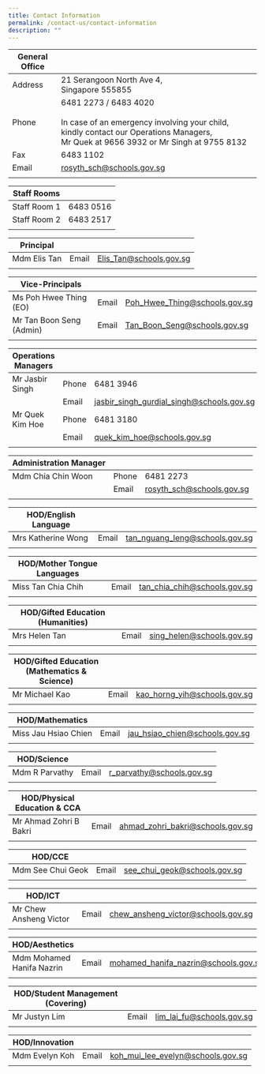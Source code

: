 ```yaml
---
title: Contact Information
permalink: /contact-us/contact-information
description: ""
---
```

| General Office |  |
|---|---|
| Address | 21 Serangoon North Ave 4,<br>Singapore 555855 |
| Phone | 6481 2273 / 6483 4020<br><br>In case of an emergency involving your child, kindly contact our Operations Managers,<br>Mr Quek at 9656 3932 or Mr Singh at 9755 8132 |
| Fax | 6483 1102 |
| Email | rosyth_sch@schools.gov.sg |
|   |  |  |


| Staff Rooms | |
| -------- | -------- | 
| Staff Room 1 | 6483 0516 |
| Staff Room 2 | 6483 2517 |
| | |


| Principal |  |  |
|---|---|---|
| Mdm Elis Tan | Email | Elis_Tan@schools.gov.sg  |
|   |  |  |


| Vice-Principals |  |  |
|---|---|---|
| Ms Poh Hwee Thing (EO) | Email | Poh_Hwee_Thing@schools.gov.sg  |
| Mr Tan Boon Seng (Admin) | Email | Tan_Boon_Seng@schools.gov.sg  |
|   |  |  |


| Operations Managers |  |  |
|---|---|---|
| Mr Jasbir Singh | Phone | 6481 3946 |
|  | Email | jasbir_singh_gurdial_singh@schools.gov.sg |
| Mr Quek Kim Hoe | Phone | 6481 3180 |
|  | Email | quek_kim_hoe@schools.gov.sg |
|   |  |  |


| Administration Manager |  |  |
|---|---|---|
| Mdm Chia Chin Woon | Phone | 6481 2273 |
|  | Email | rosyth_sch@schools.gov.sg |
|   |  |  |

| HOD/English Language |  |  |
|---|---|---|
| Mrs Katherine Wong | Email | tan_nguang_leng@schools.gov.sg |
| | | |

| HOD/Mother Tongue Languages |  |  |
|---|---|---|
| Miss Tan Chia Chih | Email | tan_chia_chih@schools.gov.sg |
| | | |

| HOD/Gifted Education (Humanities) |  |  |
|---|---|---|
| Mrs Helen Tan | Email | sing_helen@schools.gov.sg |
| | | |

| HOD/Gifted Education (Mathematics & Science) |  |  |
|---|---|---|
| Mr Michael Kao | Email | kao_horng_yih@schools.gov.sg |
| | | |

| HOD/Mathematics  |  |  |
|---|---|---|
| Miss Jau Hsiao Chien | Email | jau_hsiao_chien@schools.gov.sg |
| | | |

| HOD/Science |  |  |
|---|---|---|
| Mdm R Parvathy | Email | r_parvathy@schools.gov.sg |
| | | |

| HOD/Physical Education & CCA |  |  |
|---|---|---|
| Mr Ahmad Zohri B Bakri | Email | ahmad_zohri_bakri@schools.gov.sg |
| | | |

| HOD/CCE |  |  |
|---|---|---|
| Mdm See Chui Geok | Email | see_chui_geok@schools.gov.sg |
| | | |

| HOD/ICT |  |  |
|---|---|---|
| Mr Chew Ansheng Victor | Email | chew_ansheng_victor@schools.gov.sg |
| | | | 

| HOD/Aesthetics |  |  |
|---|---|---|
| Mdm Mohamed Hanifa Nazrin | Email | mohamed_hanifa_nazrin@schools.gov.sg |
| | | | 

| HOD/Student Management (Covering) |  |  |
|---|---|---|
| Mr Justyn Lim | Email | lim_lai_fu@schools.gov.sg | 
| | | | 

| HOD/Innovation |  |  |
|---|---|---|
| Mdm Evelyn Koh | Email | koh_mui_lee_evelyn@schools.gov.sg |
| | | |